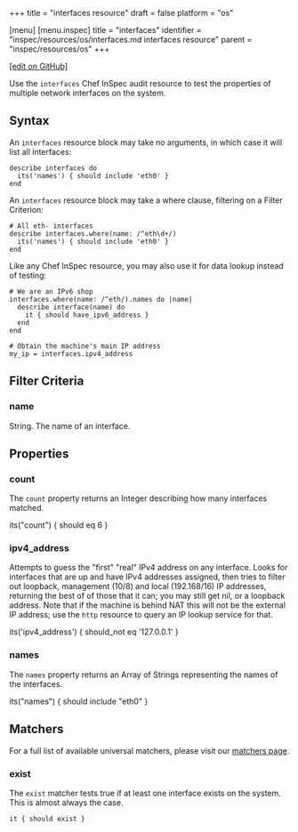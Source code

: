 +++
title = "interfaces resource"
draft = false
platform = "os"

[menu]
  [menu.inspec]
    title = "interfaces"
    identifier = "inspec/resources/os/interfaces.md interfaces resource"
    parent = "inspec/resources/os"
+++

[\[edit on GitHub\]](https://github.com/inspec/inspec/blob/master/docs-chef-io/content/inspec/resources/interfaces.md)

Use the `interfaces` Chef InSpec audit resource to test the properties of multiple network interfaces on the system.

## Syntax

An `interfaces` resource block may take no arguments, in which case it will list all interfaces:

    describe interfaces do
      its('names') { should include 'eth0' }
    end

An `interfaces` resource block may take a where clause, filtering on a Filter Criterion:

    # All eth- interfaces
    describe interfaces.where(name: /^eth\d+/)
      its('names') { should include 'eth0' }
    end

Like any Chef InSpec resource, you may also use it for data lookup instead of testing:

    # We are an IPv6 shop
    interfaces.where(name: /^eth/).names do |name|
      describe interface(name) do
        it { should have_ipv6_address }
      end
    end

    # Obtain the machine's main IP address
    my_ip = interfaces.ipv4_address

## Filter Criteria

### name

String. The name of an interface.

## Properties

### count

The `count` property returns an Integer describing how many interfaces matched.

  its("count") { should eq 6 }

### ipv4_address

Attempts to guess the "first" "real" IPv4 address on any interface. Looks for interfaces that are up and have IPv4 addresses assigned, then tries to filter out loopback, management (10/8) and local (192.168/16) IP addresses, returning the best of of those that it can; you may still get nil, or a loopback address.  Note that if the machine is behind NAT this will not be the external IP address; use the `http` resource to query an IP lookup service for that.

  its('ipv4_address') { should_not eq '127.0.0.1' }

### names

The `names` property returns an Array of Strings representing the names of the interfaces.

  its("names") { should include "eth0" }

## Matchers

For a full list of available universal matchers, please visit our [matchers page](/inspec/matchers/).

### exist

The `exist` matcher tests true if at least one interface exists on the system. This is almost always the case.

    it { should exist }
